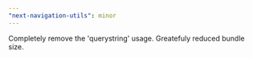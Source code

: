 ```yaml
---
"next-navigation-utils": minor
---
```


Completely remove the 'querystring' usage. Greatefuly reduced bundle size.

